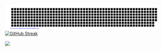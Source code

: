 [![arinzejustin](https://github.com/arinzejustin/arinzejustin/blob/main/gitartwork.svg)](https://github.com/arinzejustin/arinzejustin/)
[![GitHub Streak](https://github-readme-streak-stats.herokuapp.com?user=arinzejustin&theme=dark&fire=DD2727&border=DD2727)](https://git.io/streak-stats)<br/><br/>
![](https://github-readme-stats.vercel.app/api/top-langs/?username=arinzejustin&theme=dark&hide_border=false&include_all_commits=true&count_private=true&layout=compact&langs_count=8)

<!-----
- 🔭 I’m currently working on ...
- 🌱 I’m currently learning ...
- 👯 I’m looking to collaborate on ...
- 🤔 I’m looking for help with ...
- 💬 Ask me about ...
- 📫 How to reach me: ...
- 😄 Pronouns: ...
- ⚡ Fun fact: ...
--->
